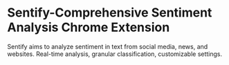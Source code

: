 # Sentify-Comprehensive Sentiment Analysis Chrome Extension
Sentify aims to analyze sentiment in text from social media, news, and websites. Real-time analysis, granular classification, customizable settings.
